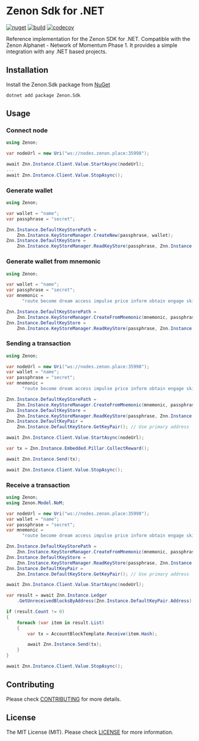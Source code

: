 # Zenon Sdk for .NET

[![nuget](https://img.shields.io/nuget/v/Zenon.Sdk)](https://nuget.org/packages/Zenon.Sdk) [![build](https://img.shields.io/github/actions/workflow/status/kingGorrin/znn_sdk_csharp/publish.yml?branch=main)](https://github.com/KingGorrin/znn_sdk_csharp/actions/workflows/publish.yml) [![codecov](https://img.shields.io/codecov/c/github/KingGorrin/znn_sdk_csharp?token=FWKGWMWO7U)](https://codecov.io/gh/KingGorrin/znn_sdk_csharp)

Reference implementation for the Zenon SDK for .NET. Compatible with the Zenon Alphanet - Network of Momentum Phase 1. 
It provides a simple integration with any .NET based projects.

## Installation

Install the Zenon.Sdk package from [NuGet](https://www.nuget.org/packages/Zenon.Sdk)

```
dotnet add package Zenon.Sdk
```

## Usage

### Connect node

```csharp
using Zenon;

var nodeUrl = new Uri("ws://nodes.zenon.place:35998");

await Znn.Instance.Client.Value.StartAsync(nodeUrl);
...
await Znn.Instance.Client.Value.StopAsync();
```

### Generate wallet

```csharp
using Zenon;

var wallet = "name";
var passphrase = "secret";

Znn.Instance.DefaultKeyStorePath = 
    Znn.Instance.KeyStoreManager.CreateNew(passphrase, wallet);
Znn.Instance.DefaultKeyStore = 
    Znn.Instance.KeyStoreManager.ReadKeyStore(passphrase, Znn.Instance.DefaultKeyStorePath);
```

### Generate wallet from mnemonic

```csharp
using Zenon;

var wallet = "name";
var passphrase = "secret";
var mnemonic =
      "route become dream access impulse price inform obtain engage ski believe awful absent pig thing vibrant possible exotic flee pepper marble rural fire fancy";

Znn.Instance.DefaultKeyStorePath = 
    Znn.Instance.KeyStoreManager.CreateFromMnemonic(mnemonic, passphrase, wallet);
Znn.Instance.DefaultKeyStore = 
    Znn.Instance.KeyStoreManager.ReadKeyStore(passphrase, Znn.Instance.DefaultKeyStorePath);
```

### Sending a transaction

```csharp
using Zenon;

var nodeUrl = new Uri("ws://nodes.zenon.place:35998");
var wallet = "name";
var passphrase = "secret";
var mnemonic =
      "route become dream access impulse price inform obtain engage ski believe awful absent pig thing vibrant possible exotic flee pepper marble rural fire fancy";

Znn.Instance.DefaultKeyStorePath = 
    Znn.Instance.KeyStoreManager.CreateFromMnemonic(mnemonic, passphrase, wallet);
Znn.Instance.DefaultKeyStore = 
    Znn.Instance.KeyStoreManager.ReadKeyStore(passphrase, Znn.Instance.DefaultKeyStorePath);
Znn.Instance.DefaultKeyPair = 
    Znn.Instance.DefaultKeyStore.GetKeyPair(); // Use primary address

await Znn.Instance.Client.Value.StartAsync(nodeUrl);

var tx = Znn.Instance.Embedded.Pillar.CollectReward();

await Znn.Instance.Send(tx);

await Znn.Instance.Client.Value.StopAsync();
```

### Receive a transaction

```csharp
using Zenon;
using Zenon.Model.NoM;

var nodeUrl = new Uri("ws://nodes.zenon.place:35998");
var wallet = "name";
var passphrase = "secret";
var mnemonic =
      "route become dream access impulse price inform obtain engage ski believe awful absent pig thing vibrant possible exotic flee pepper marble rural fire fancy";

Znn.Instance.DefaultKeyStorePath = 
    Znn.Instance.KeyStoreManager.CreateFromMnemonic(mnemonic, passphrase, wallet);
Znn.Instance.DefaultKeyStore = 
    Znn.Instance.KeyStoreManager.ReadKeyStore(passphrase, Znn.Instance.DefaultKeyStorePath);
Znn.Instance.DefaultKeyPair = 
    Znn.Instance.DefaultKeyStore.GetKeyPair(); // Use primary address

await Znn.Instance.Client.Value.StartAsync(nodeUrl);

var result = await Znn.Instance.Ledger
    .GetUnreceivedBlocksByAddress(Znn.Instance.DefaultKeyPair.Address);

if (result.Count != 0)
{
    foreach (var item in result.List)
    {
        var tx = AccountBlockTemplate.Receive(item.Hash);

        await Znn.Instance.Send(tx);
    }
}

await Znn.Instance.Client.Value.StopAsync();
```

## Contributing

Please check [CONTRIBUTING](./CONTRIBUTING.md) for more details.

## License

The MIT License (MIT). Please check [LICENSE](./LICENSE) for more information.